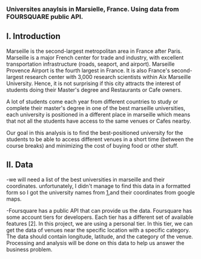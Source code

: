 ### Universites anaylsis in Marsielle, France. Using data from FOURSQUARE public API.

## I. Introduction

Marseille is the second-largest metropolitan area in France after Paris. Marseille is a major French center for trade and industry, with excellent transportation infrastructure (roads, seaport, and airport). Marseille Provence Airport is the fourth largest in France. It is also France's second-largest research center with 3,000 research scientists within Aix Marseille University. Hence, it is not surprising if this city attracts the interest of students doing their Master's degree and Restaurants or Cafe owners.

A lot of students come each year from different countries to study or complete their master's degree in one of the best marseille universities, each university is positioned in a different place in marseille which means that not all the students have access to the same venues or Cafes nearby.

Our goal in this analysis is to find the best-positioned university for the students to be able to access different venues in a short time (between the course breaks) and minimizing the cost of buying food or other stuff.

## II. Data
 -we will need a list of the best universities in marseille and their coordinates. unfortunately, I didn't manage to find this data in a formatted form so I got the university names from [1](https://www.languagecourse.net/universities-marseille),and their coordinates from google maps.

-Foursquare has a public API that can provide us the data. Foursquare has some account tiers for developers. Each tier has a different set of available features [2]. In this project, we are using a personal tier. In this tier, we can get the data of venues near the specific location with a specific category. The data should contain longitude, latitude, and the category of the venue. Processing and analysis will be done on this data to help us answer the business problem.
